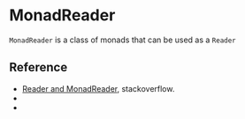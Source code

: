 # MonadReader

`MonadReader` is a class of monads that can be used as a `Reader`



## Reference
- [Reader and MonadReader](https://stackoverflow.com/questions/39366069/reader-and-monadreader), stackoverflow.
- 
- 